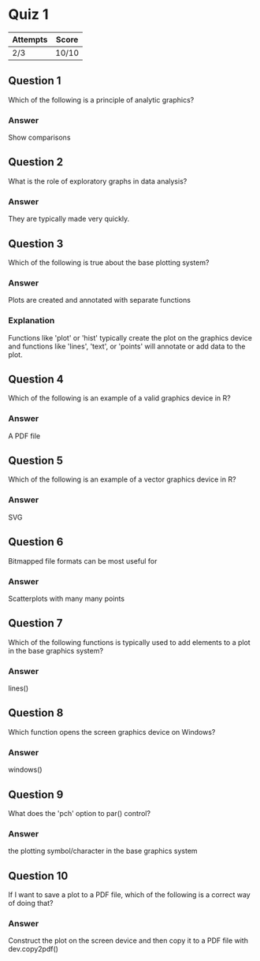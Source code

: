Quiz 1
======

|Attempts|Score|
|--------|-----|
|     2/3|10/10|

Question 1
----------
Which of the following is a principle of analytic graphics?

### Answer
Show comparisons


Question 2
----------
What is the role of exploratory graphs in data analysis?

### Answer
They are typically made very quickly.


Question 3
----------
Which of the following is true about the base plotting system?

### Answer
Plots are created and annotated with separate functions

### Explanation
Functions like 'plot' or 'hist' typically create the plot on the graphics device and functions like 'lines', 'text', or 'points' will annotate or add data to the plot.


Question 4
----------
Which of the following is an example of a valid graphics device in R?

### Answer
A PDF file


Question 5
----------
Which of the following is an example of a vector graphics device in R?

### Answer
SVG


Question 6
----------
Bitmapped file formats can be most useful for

### Answer
Scatterplots with many many points


Question 7
----------
Which of the following functions is typically used to add elements to a plot in the base graphics system?

### Answer
lines()


Question 8
----------
Which function opens the screen graphics device on Windows?

### Answer
windows()


Question 9
----------
What does the 'pch' option to par() control?

### Answer
the plotting symbol/character in the base graphics system


Question 10
-----------
If I want to save a plot to a PDF file, which of the following is a correct way of doing that?

### Answer
Construct the plot on the screen device and then copy it to a PDF file with dev.copy2pdf()